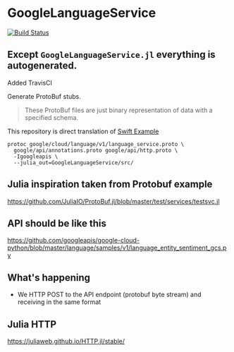 # GoogleLanguageService

[![Build Status](https://travis-ci.com/sivakon/grpc-julia-gcp-example.svg?branch=master)](https://travis-ci.com/sivakon/grpc-julia-gcp-example)

## __Except `GoogleLanguageService.jl` everything is autogenerated.__

Added TravisCI

Generate ProtoBuf stubs.
> These ProtoBuf files are just binary representation of data with a specified schema.

This repository is direct translation of [Swift Example](https://github.com/googleapis/googleapis.github.io/blob/master/examples/rpc/swift/SETUP.sh)

```
protoc google/cloud/language/v1/language_service.proto \
  google/api/annotations.proto google/api/http.proto \
  -Igoogleapis \
  --julia_out=GoogleLanguageService/src/
```

## Julia inspiration taken from Protobuf example
https://github.com/JuliaIO/ProtoBuf.jl/blob/master/test/services/testsvc.jl

## API should be like this
https://github.com/googleapis/google-cloud-python/blob/master/language/samples/v1/language_entity_sentiment_gcs.py

## What's happening
- We HTTP POST to the API endpoint (protobuf byte stream) and receiving in the same format

## Julia HTTP
https://juliaweb.github.io/HTTP.jl/stable/
